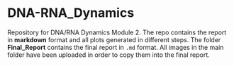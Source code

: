# DNA-RNA_Dynamics
Repository for DNA/RNA Dynamics Module 2.
The repo contains the report in **markdown** format and all plots generated in different steps. The folder **Final_Report** contains the final report in `.md` format. All images in the main folder have been uploaded in order to copy them into the final report.
